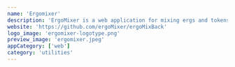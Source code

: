 ```yaml
---
name: 'Ergomixer'
description: 'ErgoMixer is a web application for mixing ergs and tokens based on Ergo platform. ErgoMixer is completely serverless; It only needs to connect to the explorer and a node (any node! no api_key is needed).'
website: 'https://github.com/ergoMixer/ergoMixBack'
logo_image: 'ergomixer-logotype.png'
preview_image: 'ergomixer.jpeg'
appCategory: ['web']
category: 'utilities'
---
```


